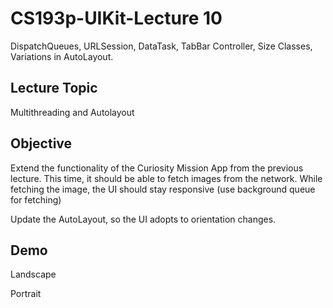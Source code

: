 #  CS193p-UIKit-Lecture 10
DispatchQueues, URLSession, DataTask, TabBar Controller, Size Classes, Variations in AutoLayout.

## Lecture Topic
Multithreading and Autolayout	

## Objective 
Extend the functionality of the Curiosity Mission App from the previous lecture. This time, it should be able to fetch images from the network. 
While fetching the image, the UI should stay responsive (use background queue for fetching)

Update the AutoLayout, so the UI adopts to orientation changes.


## Demo

Landscape


Portrait
